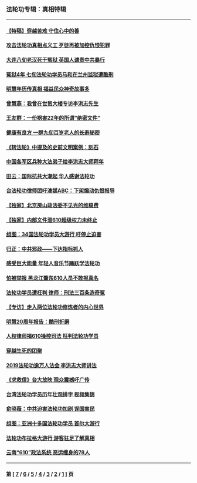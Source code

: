 ### 法轮功专辑：真相特辑
---
#### [【特稿】穿越苦难 守住心中的善](../../pages/nf4389/n13784979.md?09020430) 
#### [攻击法轮功真相点义工 歹徒再被加控仇恨犯罪](../../pages/nf4389/n13601019.md?09020430) 
#### [大连八旬老汉死于冤狱 英国人谴责中共暴行](../../pages/nf4389/n13480118.md?09020430) 
#### [冤狱4年 七旬法轮功学员马和在兰州监狱遭酷刑](../../pages/nf4389/n13304688.md?09020430) 
#### [明慧年历传真相 福益民众神奇故事多](../../pages/nf4389/n13294545.md?09020430) 
#### [曾慧燕：我曾在世贸大楼专访李洪志先生](../../pages/nf4389/n12898729.md?09020430) 
#### [王友群：一份祸害22年的所谓“绝密文件”](../../pages/nf4389/n12871750.md?09020430) 
#### [健康有良方 一群九旬百岁老人的长寿秘密](../../pages/nf4389/n12847475.md?09020430) 
#### [《转法轮》中提及的史前文明案例：刻石](../../pages/nf4389/n12758577.md?09020430) 
#### [中国各军区兵种大法弟子给李洪志大师拜年](../../pages/nf4389/n12750047.md?09020430) 
#### [田云：国际抗共大潮起 华人感谢法轮功](../../pages/nf4389/n12357708.md?09020430) 
#### [台法轮功律师团吁澳媒ABC：下架煽动仇恨报导](../../pages/nf4389/n12279917.md?09020430) 
#### [【独家】北京房山政法委不见光的维稳费](../../pages/nf4389/n12031979.md?09020430) 
#### [【独家】内部文件泄610超级权力未终止](../../pages/nf4389/n12023895.md?09020430) 
#### [组图：34国法轮功学员大游行 吁停止迫害](../../pages/nf4389/n11492658.md?09020430) 
#### [归正：中共邪政——下达指标抓人](../../pages/nf4389/n11474770.md?09020430) 
#### [感受巨大能量 年轻人音乐节踊跃学法轮功](../../pages/nf4389/n11441981.md?09020430) 
#### [怕被举报 黑龙江肇东610人员不敢报真名](../../pages/nf4389/n11436499.md?09020430) 
#### [法轮功学员遭枉判 律师：刑法三百条造奇冤](../../pages/nf4389/n11433943.md?09020430) 
#### [【专访】走入两位法轮功修炼者的内心世界](../../pages/nf4389/n11415623.md?09020430) 
#### [明慧20周年报告：酷刑折磨](../../pages/nf4389/n11387954.md?09020430) 
#### [人权律师揭610操控司法 枉判法轮功学员](../../pages/nf4389/n11313370.md?09020430) 
#### [穿越生死的团聚](../../pages/nf4389/n11258922.md?09020430) 
#### [2019法轮功逾万人法会 李洪志大师讲法](../../pages/nf4389/n11265303.md?09020430) 
#### [《求救信》台大放映 观众震撼吁广传](../../pages/nf4389/n10922251.md?09020430) 
#### [台湾法轮功学员历年壮观排字 视频集锦](../../pages/nf4389/n10878789.md?09020430) 
#### [俞晓薇：中共迫害法轮功加剧 误国害民](../../pages/nf4389/n10859260.md?09020430) 
#### [组图：亚洲十多国法轮功学员 首尔大游行](../../pages/nf4389/n10781149.md?09020430) 
#### [法轮功布拉格大游行 游客驻足了解真相](../../pages/nf4389/n10749360.md?09020430) 
#### [云南“610”政法系统 恶运缠身的78人](../../pages/nf4389/n10747534.md?09020430) 

---
#### 第 [ [7](./7.md?09020430) / [6](./6.md?09020430) / [5](./5.md?09020430) / [4](./4.md?09020430) / [3](./3.md?09020430) / [2](./2.md?09020430) / [1](./1.md?09020430) ] 页
